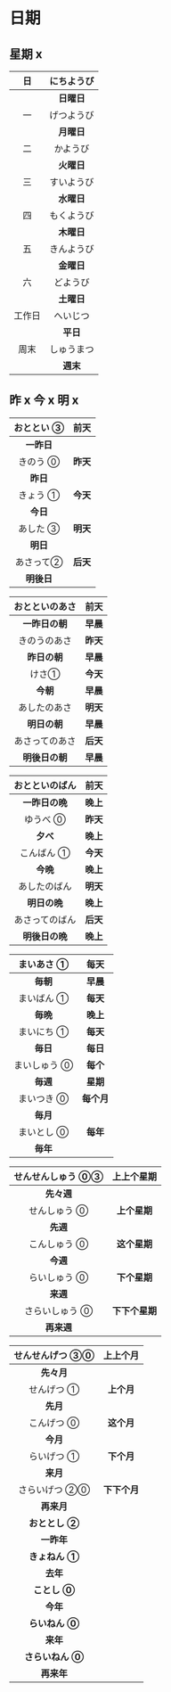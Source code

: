 # 日期

## 星期 x

|   日   | にちようび |
| :----: | :--------: |
|        | **日曜日** |
|   一   | げつようび |
|        | **月曜日** |
|   二   |  かようび  |
|        | **火曜日** |
|   三   | すいようび |
|        | **水曜日** |
|   四   | もくようび |
|        | **木曜日** |
|   五   | きんようび |
|        | **金曜日** |
|   六   |  どようび  |
|        | **土曜日** |
| 工作日 |  へいじつ  |
|        |  **平日**  |
|  周末  | しゅうまつ |
|        |  **週末**  |

## 昨 x 今 x 明 x


| おととい ③ | **前天** |
|:----------:|:--------:|
| **一昨日** |          |
|  きのう ⓪  | **昨天** |
|  **昨日**  |          |
|  きょう ①  | **今天** |
|  **今日**  |          |
|  あした ③  | **明天** |
|  **明日**  |          |
| あさって②  | **后天** |
| **明後日** |          |

| おとといのあさ | **前天** |
|:--------------:|:--------:|
| **一昨日の朝** | **早晨** |
|  きのうのあさ  | **昨天** |
|  **昨日の朝**  | **早晨** |
|     けさ①      | **今天** |
|    **今朝**    | **早晨** |
|  あしたのあさ  | **明天** |
|  **明日の朝**  | **早晨** |
| あさってのあさ | **后天** |
| **明後日の朝** | **早晨** |

| おとといのばん | **前天** |
|:--------------:|:--------:|
| **一昨日の晩** | **晚上** |
|    ゆうべ ⓪    | **昨天** |
|    **夕べ**    | **晚上** |
|   こんばん ①   | **今天** |
|    **今晩**    | **晚上** |
|  あしたのばん  | **明天** |
|  **明日の晩**  | **晚上** |
| あさってのばん | **后天** |
| **明後日の晩** | **晚上** |

|  まいあさ ①  |  **每天**  |
|:------------:|:----------:|
|   **毎朝**   |  **早晨**  |
|  まいばん ①  |  **每天**  |
|   **毎晩**   |  **晚上**  |
|  まいにち ①  |  **每天**  |
|   **毎日**   |  **每日**  |
| まいしゅう ⓪ |  **每个**  |
|   **毎週**   |  **星期**  |
|  まいつき ⓪  | **每个月** |
|   **毎月**   |            |
|  まいとし ⓪  |  **每年**  |
|   **毎年**   |            |

| せんせんしゅう ⓪③ | **上上个星期** |
|:-----------------:|:--------------:|
|    **先々週**     |                |
|   せんしゅう ⓪    |  **上个星期**  |
|     **先週**      |                |
|   こんしゅう ⓪    |  **这个星期**  |
|     **今週**      |                |
|   らいしゅう ⓪    |  **下个星期**  |
|     **来週**      |                |
|  さらいしゅう ⓪   | **下下个星期** |
|    **再来週**     |                |

| せんせんげつ ③⓪  | **上上个月** |
|:----------------:|:------------:|
|    **先々月**    |              |
|    せんげつ ①    |  **上个月**  |
|     **先月**     |              |
|    こんげつ ⓪    |  **这个月**  |
|     **今月**     |              |
|    らいげつ ①    |  **下个月**  |
|     **来月**     |              |
|  さらいげつ ②⓪   | **下下个月** |
|    **再来月**    |              |
|  **おととし ②**  |              |
|    **一昨年**    |              |
|  **きょねん ①**  |              |
|     **去年**     |              |
|   **ことし ⓪**   |              |
|     **今年**     |              |
|  **らいねん ⓪**  |              |
|     **来年**     |              |
| **さらいねん ⓪** |              |
|    **再来年**    |              |


